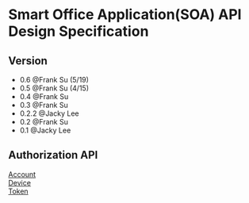 # Smart Office Application(SOA) API Design Specification

## Version
* 0.6 @Frank Su (5/19)
* 0.5 @Frank Su (4/15)
* 0.4 @Frank Su
* 0.3 @Frank Su
* 0.2.2 @Jacky Lee
* 0.2 @Frank Su
* 0.1 @Jacky Lee

## Authorization API

[Account](/api/account)  
[Device](/api/device)  
[Token](/api/token)  
